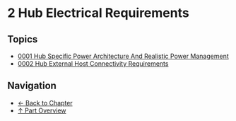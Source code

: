 # 2 Hub Electrical Requirements

## Topics

- [0001 Hub Specific Power Architecture And Realistic Power Management](0001-hub-specific-power-architecture-and-realistic-power-management.md)
- [0002 Hub External Host Connectivity Requirements](0002-hub-external-host-connectivity-requirements.md)

## Navigation

- [← Back to Chapter](../README.md)
- [↑ Part Overview](../../README.md)
